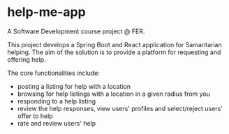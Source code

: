 # help-me-app

A Software Development course project @ FER.

This project develops a Spring Boot and React application for Samaritarian helping. The aim of the solution is to provide a platform for requesting and offering help. 

The core functionalities include:
- posting a listing for help with a location
- browsing for help listings with a location in a given radius from you
- responding to a help listing
- review the help responses, view users' profiles and select/reject users' offer to help
- rate and review users' help

